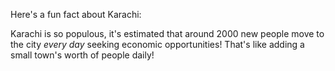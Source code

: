Here's a fun fact about Karachi:

Karachi is so populous, it's estimated that around 2000 new people move to the city *every day* seeking economic opportunities! That's like adding a small town's worth of people daily!
